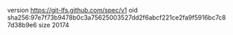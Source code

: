 version https://git-lfs.github.com/spec/v1
oid sha256:97e7f73b9478b0c3a75625003527dd2f6abcf221ce2fa9f5916bc7c87d38b9e6
size 20174
